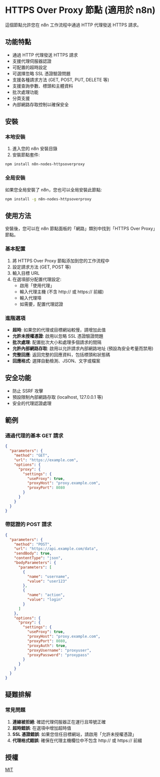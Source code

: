 # HTTPS Over Proxy 節點 (適用於 n8n)

這個節點允許您在 n8n 工作流程中通過 HTTP 代理發送 HTTPS 請求。

## 功能特點

- 通過 HTTP 代理發送 HTTPS 請求
- 支援代理伺服器認證
- 可配置的超時設定
- 可選擇忽略 SSL 憑證驗證問題
- 支援各種請求方法 (GET, POST, PUT, DELETE 等)
- 支援查詢參數、標頭和主體資料
- 批次處理功能
- 分頁支援
- 內部網路存取控制以確保安全

## 安裝

### 本地安裝

1. 進入您的 n8n 安裝目錄
2. 安裝節點套件:
```bash
npm install n8n-nodes-httpsoverproxy
```

### 全局安裝

如果您全局安裝了 n8n，您也可以全局安裝此節點:

```bash
npm install -g n8n-nodes-httpsoverproxy
```

## 使用方法

安裝後，您可以在 n8n 節點面板的「網路」類別中找到「HTTPS Over Proxy」節點。

### 基本配置

1. 將 HTTPS Over Proxy 節點添加到您的工作流程中
2. 設定請求方法 (GET, POST 等)
3. 輸入目標 URL
4. 在選項部分配置代理設定:
   - 啟用「使用代理」
   - 輸入代理主機 (不含 http:// 或 https:// 前綴)
   - 輸入代理埠
   - 如需要，配置代理認證

### 進階選項

- **超時**: 如果您的代理或目標網站較慢，請增加此值
- **允許未授權憑證**: 啟用以忽略 SSL 憑證驗證問題
- **批次處理**: 配置批次大小和處理多個請求的間隔
- **允許內部網路存取**: 啟用以允許請求內部網路地址 (預設為安全考量而禁用)
- **完整回應**: 返回完整的回應資料，包括標頭和狀態碼
- **回應格式**: 選擇自動檢測、JSON、文字或檔案

## 安全功能

- 防止 SSRF 攻擊
- 預設限制內部網路存取 (localhost, 127.0.0.1 等)
- 安全的代理認證處理

## 範例

### 通過代理的基本 GET 請求

```json
{
  "parameters": {
    "method": "GET",
    "url": "https://example.com",
    "options": {
      "proxy": {
        "settings": {
          "useProxy": true,
          "proxyHost": "proxy.example.com",
          "proxyPort": 8080
        }
      }
    }
  }
}
```

### 帶認證的 POST 請求

```json
{
  "parameters": {
    "method": "POST",
    "url": "https://api.example.com/data",
    "sendBody": true,
    "contentType": "json",
    "bodyParameters": {
      "parameters": [
        {
          "name": "username",
          "value": "user123"
        },
        {
          "name": "action",
          "value": "login"
        }
      ]
    },
    "options": {
      "proxy": {
        "settings": {
          "useProxy": true,
          "proxyHost": "proxy.example.com",
          "proxyPort": 8080,
          "proxyAuth": true,
          "proxyUsername": "proxyuser",
          "proxyPassword": "proxypass"
        }
      }
    }
  }
}
```

## 疑難排解

### 常見問題

1. **連線被拒絕**: 確認代理伺服器正在運行且埠號正確
2. **超時錯誤**: 在選項中增加超時值
3. **SSL 憑證錯誤**: 如果您信任目標網站，請啟用「允許未授權憑證」
4. **代理格式錯誤**: 確保在代理主機欄位中不包含 http:// 或 https:// 前綴

## 授權

[MIT](LICENSE) 